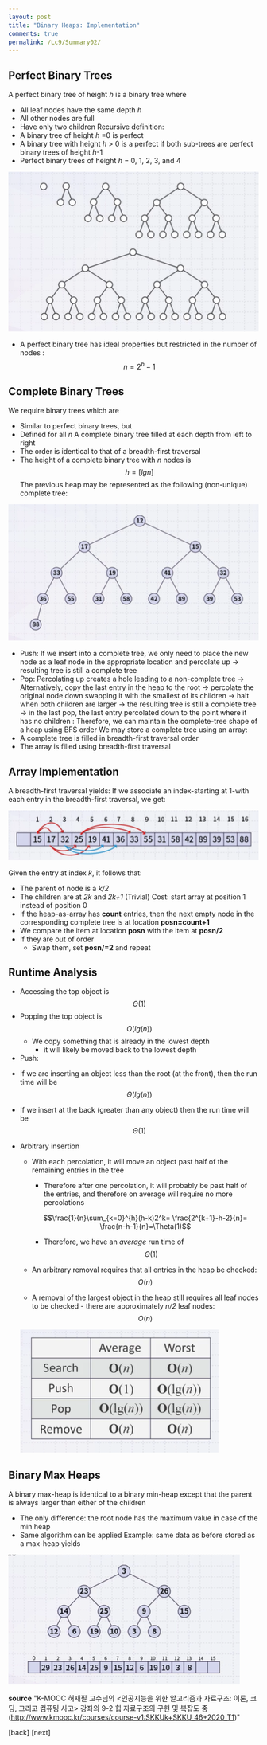 ```yaml
---
layout: post
title: "Binary Heaps: Implementation"
comments: true
permalink: /Lc9/Summary02/
---
```

## Perfect Binary Trees
A perfect binary tree of height _h_ is a binary tree where
 - All leaf nodes have the same depth _h_
 - All other nodes are full
 - Have only two children
Recursive definition:
 - A binary tree of height _h_ =0 is perfect
 - A binary tree with height _h_ > 0 is a perfect if both sub-trees are perfect binary trees of height _h_-1
 - Perfect binary trees of height _h_ = 0, 1, 2, 3, and 4

 ![perf](/assets/perf.png)

 - A perfect binary tree has ideal properties but restricted in the number of nodes : $$ n = 2^h -1 $$
## Complete Binary Trees
We require binary trees which are
 - Similar to perfect binary trees, but
 - Defined for all _n_
A complete binary tree filled at each depth from left to right
 - The order is identical to that of a breadth-first traversal
 - The height of a complete binary tree with _n_ nodes is $$h = [lg n]$$
The previous heap may be represented as the following (non-unique) complete tree:

![comp](/assets/comp.png)

  - Push:
  If we insert into a complete tree, we only need to place the new node as a leaf node in the appropriate location and percolate up
  -> resulting tree is still a complete tree
  - Pop:
  Percolating up creates a hole leading to a non-complete tree
  -> Alternatively, copy the last entry in the heap to the root
  -> percolate the original node down swapping it with the smallest of its children
  -> halt when both children are larger
  -> the resulting tree is still a complete tree
  -> in the last pop, the last entry percolated down to the point where it has no children
  : Therefore, we can maintain the complete-tree shape of a heap using BFS order
We may store a complete tree using an array:
 - A complete tree is filled in breadth-first traversal order
 - The array is filled using breadth-first traversal
## Array Implementation
A breadth-first traversal yields:
If we associate an index-starting at 1-with each entry in the breadth-first traversal, we get:

![heapimp](/assets/heapimp.png)

Given the entry at index _k_, it follows that:
  - The parent of node is a _k/2_
  - The children are at _2k_ and _2k+1_
(Trivial) Cost: start array at position 1 instead of position 0
- If the heap-as-array has **count** entries, then the next empty node in the corresponding complete tree is at location **posn=count+1**
- We compare the item at location **posn** with the item at **posn/2**
- If they are out of order
  - Swap them, set **posn/=2** and repeat
## Runtime Analysis
* Accessing the top object is $$\Theta(1)$$
* Popping the top object is $$O(lg(n))$$
  - We copy something that is already in the lowest depth
    - it will likely be moved back to the lowest depth
* Push:
- If we are inserting an object less than the root (at the front), then the run time will be $$\Theta(lg(n))$$
- If we insert at the back (greater than any object) then the run time will be $$\Theta(1)$$
- Arbitrary insertion
  - With each percolation, it will move an object past half of the remaining entries in the tree
    - Therefore after one percolation, it will probably be past half of the entries, and therefore on average will require no more percolations

    $$\frac{1}{n}\sum_{k=0}^{h}(h-k)2^k= \frac{2^{k+1}-h-2}{n}= \frac{n-h-1}{n}=\Theta(1)$$

    - Therefore, we have an _average_ run time of $$\Theta(1)$$
  - An arbitrary removal requires that all entries in the heap be checked: $$O(n)$$
  - A removal of the largest object in the heap still requires all leaf nodes to be checked - there are approximately _n/2_ leaf nodes: $$O(n)$$

  ![runtime](/assets/runtime.png)

## Binary Max Heaps
A binary max-heap is identical to a binary min-heap except that the parent is always larger than either of the children
- The only difference: the root node has the maximum value in case of the min heap
- Same algorithm can be applied
Example: same data as before stored as a max-heap yields

![max](/assets/max.png)



**source**
"K-MOOC 허재필 교수님의 <인공지능을 위한 알고리즘과 자료구조: 이론, 코딩, 그리고 컴퓨팅 사고> 강좌의 9-2 힙 자료구조의 구현 및 복잡도 중(http://www.kmooc.kr/courses/course-v1:SKKUk+SKKU_46+2020_T1)"

[back]
[next]
